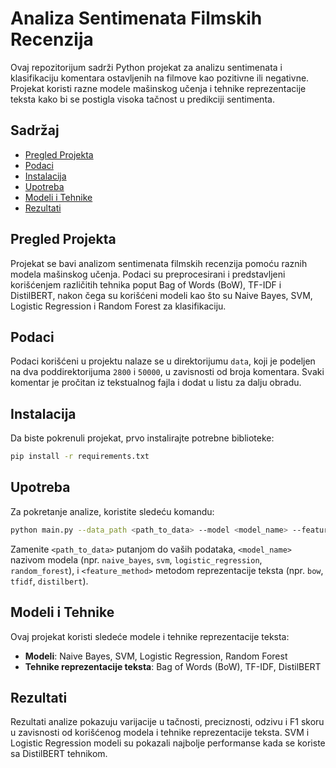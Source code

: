 
# Analiza Sentimenata Filmskih Recenzija

Ovaj repozitorijum sadrži Python projekat za analizu sentimenata i klasifikaciju komentara ostavljenih na filmove kao pozitivne ili negativne. Projekat koristi razne modele mašinskog učenja i tehnike reprezentacije teksta kako bi se postigla visoka tačnost u predikciji sentimenta.

## Sadržaj

- [Pregled Projekta](#pregled-projekta)
- [Podaci](#podaci)
- [Instalacija](#instalacija)
- [Upotreba](#upotreba)
- [Modeli i Tehnike](#modeli-i-tehnike)
- [Rezultati](#rezultati)

## Pregled Projekta

Projekat se bavi analizom sentimenata filmskih recenzija pomoću raznih modela mašinskog učenja. Podaci su preprocesirani i predstavljeni korišćenjem različitih tehnika poput Bag of Words (BoW), TF-IDF i DistilBERT, nakon čega su korišćeni modeli kao što su Naive Bayes, SVM, Logistic Regression i Random Forest za klasifikaciju.

## Podaci

Podaci korišćeni u projektu nalaze se u direktorijumu `data`, koji je podeljen na dva poddirektorijuma `2800` i `50000`, u zavisnosti od broja komentara. Svaki komentar je pročitan iz tekstualnog fajla i dodat u listu za dalju obradu.

## Instalacija

Da biste pokrenuli projekat, prvo instalirajte potrebne biblioteke:

```bash
pip install -r requirements.txt
```

## Upotreba

Za pokretanje analize, koristite sledeću komandu:

```bash
python main.py --data_path <path_to_data> --model <model_name> --feature_method <feature_method>
```

Zamenite `<path_to_data>` putanjom do vaših podataka, `<model_name>` nazivom modela (npr. `naive_bayes`, `svm`, `logistic_regression`, `random_forest`), i `<feature_method>` metodom reprezentacije teksta (npr. `bow`, `tfidf`, `distilbert`).

## Modeli i Tehnike

Ovaj projekat koristi sledeće modele i tehnike reprezentacije teksta:

- **Modeli**: Naive Bayes, SVM, Logistic Regression, Random Forest
- **Tehnike reprezentacije teksta**: Bag of Words (BoW), TF-IDF, DistilBERT

## Rezultati

Rezultati analize pokazuju varijacije u tačnosti, preciznosti, odzivu i F1 skoru u zavisnosti od korišćenog modela i tehnike reprezentacije teksta. SVM i Logistic Regression modeli su pokazali najbolje performanse kada se koriste sa DistilBERT tehnikom.
